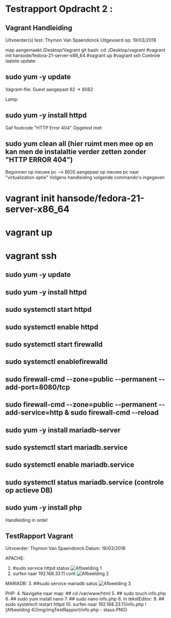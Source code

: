 # Testrapport Opdracht 2 : 


## Vagrant Handleiding

Uitvoerder(s) test: Thymon Van Spaendonck
Uitgevoerd op: 19/03/2018

map aangemaakt /Desktop/Vagrant
git bash: cd ./Desktop/vagrant
#vagrant init hansode/fedora-21-server-x86_64
#vagrant up
#vagrant ssh
Controle laatste update:
## sudo yum -y update
Vagrant-file: Guest aangepast 82 -> 8082

Lamp:
## sudo yum -y install httpd
Gaf foutcode "HTTP Error 404"
Opgelost met:
  ## sudo yum clean all (hier ruimt men mee op en kan men de instalaltie verder zetten zonder "HTTP ERROR 404")

Begonnen op nieuwe pc
-->
BIOS aangepast op nieuwe pc naar "virtualization optie"
Volgens handleiding volgende commando's ingegeven
# vagrant init hansode/fedora-21-server-x86_64
# vagrant up
# vagrant ssh
## sudo yum -y update
## sudo yum -y install httpd
## sudo systemctl start httpd
## sudo systemctl enable httpd
## sudo systemctl start firewalld
## sudo systemctl enablefirewalld
## sudo firewall-cmd --zone=public --permanent --add-port=8080/tcp
## sudo firewall-cmd --zone=public --permanent --add-service=http & sudo firewall-cmd --reload
## sudo yum -y install mariadb-server
## sudo systemctl start mariadb.service
## sudo systemctl enable mariadb.service
## sudo systemctl status mariadb.service (controle op actieve DB)
## sudo yum -y install php

Handleiding in orde!

## TestRapport Vagrant
Uitvoerder: Thymon Van Spaendonck
Datum: 19/03/2018

APACHE:
1. #sudo service httpd status
![Afbeelding 1](img/imgTestRapport/HTTPD_Status.PNG)
2. surfen naar 192.168.33.11 cont
![Afbeelding 2](img/imgTestRapport/Site_status.PNG)

MARIADB:
3. ##sudo service mariadb satus
![Afbeelding 3](img/imgTestRapport/Mariadb-status.PNG)

PHP:
4. Navigatie naar map: ## cd /var/www/html
5. ## sudo touch.info.php
6. ## sudo yum install nano
7. ## sudo nano info.php
8. In tekstEditor: <?php phpinfo(); ?>
9. ## sudo systemctl restart httpd
10. surfen naar 192.168.33.11/info.php
![Afbeelding 4](img/imgTestRapport/info.php - staus.PNG)



